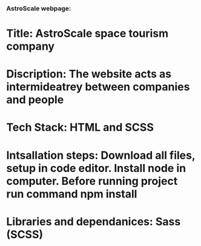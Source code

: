 ### AstroScale webpage:

# Title: AstroScale space tourism company

# Discription: The website acts as intermideatrey between companies and people

# Tech Stack: HTML and SCSS

# Intsallation steps: Download all files, setup in code editor. Install node in computer. Before running project run command npm install

# Libraries and dependanices: Sass (SCSS)
